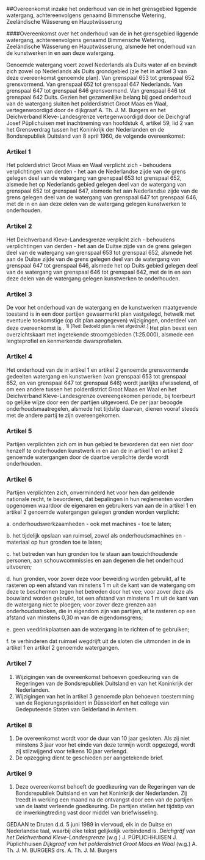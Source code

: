 <meta http-equiv='Content-Type' content='text/html; charset=utf-8' />

##Overeenkomst inzake het onderhoud van de in het grensgebied liggende watergang, achtereenvolgens genaamd Bimmensche Wetering, Zeeländische Wässerung en Hauptwässerung

####Overeenkomst over het onderhoud van de in het grensgebied liggende watergang, achtereenvolgens genaamd Bimmensche Wetering, Zeeländische Wässerung en Hauptwässerung, alsmede het onderhoud van de kunstwerken in en aan deze watergang.

Genoemde watergang voert zowel Nederlands als Duits water af en bevindt zich zowel op Nederlands als Duits grondgebied (zie het in artikel 3 van deze overeenkomst genoemde plan). Van grenspaal 653 tot grenspaal 652 grensvormend. Van grenspaal 652 tot grenspaal 647 Nederlands. Van grenspaal 647 tot grenspaal 646 grensvormend. Van grenspaal 646 tot grenspaal 642 Duits. Gezien het gezamenlijke belang bij goed onderhoud van de watergang sluiten het polderdistrict Groot Maas en Waal, vertegenwoordigd door de dijkgraaf A. Th. J. M. Burgers en het Deichverband Kleve-Landesgrenze vertegenwoordigd door de Deichgraf Josef Püplichuisen met inachtneming van hoofdstuk 4, artikel 59, lid 2 van het Grensverdrag tussen het Koninkrijk der Nederlanden en de Bondsrepubliek Duitsland van 8 april 1960, de volgende overeenkomst:    

### Artikel  1  

Het polderdistrict Groot Maas en Waal verplicht zich - behoudens verplichtingen van derden - het aan de Nederlandse zijde van de grens gelegen deel van de watergang van grenspaal 653 tot grenspaal 652, alsmede het op Nederlands gebied gelegen deel van de watergang van grenspaal 652 tot grenspaal 647, alsmede het aan Nederlandse zijde van de grens gelegen deel van de watergang van grenspaal 647 tot grenspaal 646, met de in en aan deze delen van de watergang gelegen kunstwerken te onderhouden.  

### Artikel  2  

Het Deichverband Kleve-Landesgrenze verplicht zich - behoudens verplichtingen van derden - het aan de Duitse zijde van de grens gelegen deel van de watergang van grenspaal 653 tot grenspaal 652, alsmede het aan de Duitse zijde van de grens gelegen deel van de watergang van grenspaal 647 tot grenspaal 646, alsmede het op Duits gebied gelegen deel van de watergang van grenspaal 646 tot grenspaal 642, met de in en aan deze delen van de watergang gelegen kunstwerken te onderhouden.  

### Artikel  3  

De voor het onderhoud van de watergang en de kunstwerken maatgevende toestand is in een door partijen gewaarmerkt plan vastgelegd, hetwelk met eventuele toekomstige (op dit plan aangegeven) wijzigingen, onderdeel van deze overeenkomst is . <sup> 1)  [Red: Bedoeld plan is niet afgedrukt.]  </sup> Het plan bevat een overzichtskaart met ingetekende stroomgebieden (1:25.000), alsmede een lengteprofiel en kenmerkende dwarsprofielen.  

### Artikel  4  

Het onderhoud van de in artikel 1 en artikel 2 genoemde grensvormende gedeelten watergang en kunstwerken (van grenspaal 653 tot grenspaal 652, en van grenspaal 647 tot grenspaal 646) wordt jaarlijks afwisselend, of om een andere tussen het polderdistrict Groot Maas en Waal en het Deichverband Kleve-Landesgrenze overeengekomen periode, bij toerbeurt op gelijke wijze door een der partijen uitgevoerd. De per jaar beoogde onderhoudsmaatregelen, alsmede het tijdstip daarvan, dienen vooraf steeds met de andere partij te zijn overeengekomen.  

### Artikel  5  

Partijen verplichten zich om in hun gebied te bevorderen dat een niet door henzelf te onderhouden kunstwerk in en aan de in artikel 1 en artikel 2 genoemde watergangen door de daartoe verplichte derde wordt onderhouden.  

### Artikel  6  

Partijen verplichten zich, onverminderd het voor hen dan geldende nationale recht, te bevorderen, dat bepalingen in hun reglementen worden opgenomen waardoor de eigenaren en gebruikers van aan de in artikel 1 en artikel 2 genoemde watergangen gelegen gronden worden verplicht: 

a. onderhoudswerkzaamheden - ook met machines - toe te laten;  

b. het tijdelijk opslaan van ruimsel, zowel als onderhoudsmachines en -materiaal op hun gronden toe te laten;  

c. het betreden van hun gronden toe te staan aan toezichthoudende personen, aan schouwcommissies en aan degenen die het onderhoud uitvoeren;  

d. hun gronden, voor zover deze voor beweiding worden gebruikt, af te rasteren op een afstand van minstens 1 m uit de kant van de watergang om deze te beschermen tegen het betreden door het vee; voor zover deze als bouwland worden gebruikt, tot een afstand van minstens 1 m uit de kant van de watergang niet te ploegen; voor zover deze grenzen aan onderhoudsstroken, die in eigendom zijn van partijen, af te rasteren op een afstand van minstens 0,30 m van de eigendomsgrens;  

e. geen veedrinkplaatsen aan de watergang in te richten of te gebruiken;  

f. te verhinderen dat ruimsel wegdrijft uit de sloten die uitmonden in de in artikel 1 en artikel 2 genoemde watergangen.    

### Artikel  7  

1.  Wijzigingen van de overeenkomst behoeven goedkeuring van de Regeringen van de Bondsrepubliek Duitsland en van het Koninkrijk der Nederlanden.   
2.  Wijzigingen van het in artikel 3 genoemde plan behoeven toestemming van de Regierungspräsident in Düsseldorf en het college van Gedeputeerde Staten van Gelderland in Arnhem.   

### Artikel  8  

1.  De overeenkomst wordt voor de duur van 10 jaar gesloten. Als zij niet minstens 3 jaar voor het einde van deze termijn wordt opgezegd, wordt zij stilzwijgend voor telkens 10 jaar verlengd.   
2.  De opzegging dient te geschieden per aangetekende brief.   

### Artikel  9  

1.  Deze overeenkomst behoeft de goedkeuring van de Regeringen van de Bondsrepubliek Duitsland en van het Koninkrijk der Nederlanden. Zij treedt in werking een maand na de ontvangst door een van de partijen van de laatst verleende goedkeuring. De partijen stellen het tijdstip van de inwerkingtreding vast door middel van briefwisseling.   

GEDAAN te Druten d.d. 5 juni 1989 in viervoud, elk in de Duitse en Nederlandse taal, waarbij elke tekst gelijkelijk verbindend is.  *Deichgräf van het Deichverband Kleve-Landesgrenze*  (w.g.) J. PÜPLICHHUISEN J. Püplichhuisen  *Dijkgraaf van het polderdistrict Groot Maas en Waal*  (w.g.) A. Th. J. M. BURGERS drs. A. Th. J. M. Burgers  

